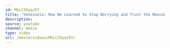 ```yaml
---
id: MkLC3XyqrEY
title: 'Venezuela: How We Learned to Stop Worrying and Trust the Neocons'
description:
source: youtube
channel: mexie
type: video
url: /mexie/videos/MkLC3XyqrEY/
---
```

